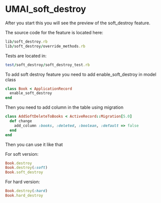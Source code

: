 # UMAI_soft_destroy

After you start this you will see the preview of the soft_destroy feature.

The source code for the feature is located here:
```ruby
lib/soft_destroy.rb
lib/soft_destroy/override_methods.rb
```

Tests are located in:

```ruby
test/soft_destroy/soft_destroy_test.rb
```
To add soft destroy feature you need to add enable_soft_destroy in model class
```ruby
class Book < ApplicationRecord
  enable_soft_destroy
end
```
Then you need to add column in the table using migration
```ruby
class AddSoftDeleteToBooks < ActiveRecord::Migration[5.0]
  def change
    add_column :books, :deleted, :boolean, :default => false
  end
end
```
Then you can use it like that

For soft version:
```ruby
Book.destroy
Book.destroy(:soft)
Book.soft_destroy
```

For hard version:
```ruby
Book.destroy(:hard)
Book.hard_destroy
```

